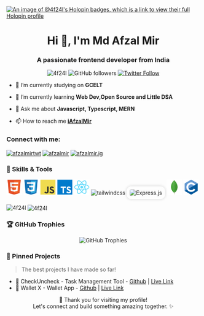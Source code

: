 [![An image of @4f24l's Holopin badges, which is a link to view their full Holopin profile](https://holopin.me/4f24l)](https://holopin.io/@4f24l)


##

<!--
**4F24L/4F24L** is a ✨ _special_ ✨ repository because its `README.md` (this file) appears on your GitHub profile.

Here are some ideas to get you started:

- 🔭 I’m currently working on ...
- 🌱 I’m currently learning ...
- 👯 I’m looking to collaborate on ...
- 🤔 I’m looking for help with ...
- 💬 Ask me about ...
- 📫 How to reach me: ...
- 😄 Pronouns: ...
- ⚡ Fun fact: ...
-->
<h1 align="center">Hi 👋, I'm Md Afzal Mir</h1>
<h3 align="center">A passionate frontend developer from India</h3>
<p align="center">
  <img src="https://komarev.com/ghpvc/?username=4f24l&label=Profile%20views&color=0e75b6&style=flat" alt="4f24l" />
  <img src="https://img.shields.io/github/followers/4f24l?label=Follow&style=social" alt="GitHub followers" />
  <a href="https://x.com/iafzalmir"><img src="https://img.shields.io/twitter/follow/iafzalmir?style=social" alt="Twitter Follow"></a>
</p>


- 🔭 I’m currently studying on **GCELT**

- 🌱 I’m currently learning **Web Dev,Open Source and Little DSA**

- 💬 Ask me about **Javascript, Typescript, MERN**

- 📫 How to reach me **[iAfzalMir](https://www.instagram.com/iafzalmir)**

<h3 align="left">Connect with me:</h3>
<p align="left">
<a href="https://twitter.com/iafzalmir" target="blank"><img align="center" src="https://raw.githubusercontent.com/rahuldkjain/github-profile-readme-generator/master/src/images/icons/Social/twitter.svg" alt="afzalmirtwt" height="30" width="40" /></a>
<a href="https://linkedin.com/in/iafzalmir" target="blank"><img align="center" src="https://raw.githubusercontent.com/rahuldkjain/github-profile-readme-generator/master/src/images/icons/Social/linked-in-alt.svg" alt="afzalmir" height="30" width="40" /></a>
<a href="https://instagram.com/iafzalmir" target="blank"><img align="center" src="https://raw.githubusercontent.com/rahuldkjain/github-profile-readme-generator/master/src/images/icons/Social/instagram.svg" alt="afzalmir.ig" height="30" width="40" /></a>
</p>

### 🚀 Skills & Tools

<p align="left">
  <img src="https://raw.githubusercontent.com/devicons/devicon/master/icons/html5/html5-original.svg" alt="HTML5" width="40" height="40"/>
  <img src="https://raw.githubusercontent.com/devicons/devicon/master/icons/css3/css3-original.svg" alt="CSS3" width="40" height="40"/>
  <img src="https://raw.githubusercontent.com/devicons/devicon/master/icons/javascript/javascript-original.svg" alt="JavaScript" width="40" height="40"/>
  <img src="https://raw.githubusercontent.com/devicons/devicon/master/icons/typescript/typescript-original.svg" alt="TypeScript" width="40" height="40"/>
  <img src="https://raw.githubusercontent.com/devicons/devicon/master/icons/react/react-original.svg" alt="React.js" width="40" height="40"/>
  <img src="https://cdn.jsdelivr.net/gh/devicons/devicon/icons/tailwindcss/tailwindcss-original.svg" alt="tailwindcss" width="40" height="40" />
  <img src="https://cdn.jsdelivr.net/gh/devicons/devicon/icons/express/express-original.svg" alt="Express.js" width="40" height="40" style="
        background: rgba(255, 255, 255, 0.15);
        backdrop-filter: blur(6px);
        padding: 8px;
        border-radius: 12px;
        box-shadow: 0 0 12px rgba(255, 255, 255, 0.4), 0 0 8px rgba(0, 0, 0, 0.2);
        transition: transform 0.3s, box-shadow 0.3s;
     " />
  <img src="https://raw.githubusercontent.com/devicons/devicon/master/icons/mongodb/mongodb-original.svg" alt="MongoDB" width="40" height="40"/>
  <img src="https://raw.githubusercontent.com/devicons/devicon/master/icons/c/c-original.svg" alt="C Programming" width="40" height="40"/>
</p>

<p><img align="left" src="https://github-readme-stats.vercel.app/api/top-langs?username=4f24l&show_icons=true&locale=en&layout=compact" alt="4f24l" /></p>

<p>&nbsp;<img align="center" src="https://github-readme-stats.vercel.app/api?username=4f24l&show_icons=true&locale=en" alt="4f24l" /></p>

### 🏆 GitHub Trophies

<p align="center">
  <img src="https://github-profile-trophy.vercel.app/?username=4f24l&theme=github&no-frame=true&margin-w=4" alt="GitHub Trophies" />
</p>

### 📌 Pinned Projects

> The best projects I have made so far!

- 🔗 CheckUncheck - Task Management Tool - [Github](https://github.com/4F24L/checkUncheck) | [Live Link](https://checkuncheck.vercel.app) 
- 🔗 Wallet X - Wallet App - [Github](https://github.com/4F24L/wallet-x) | [Live Link](https://wallet-a-app.vercel.app) 

<p align="center">
  🚀 Thank you for visiting my profile! <br>
  Let's connect and build something amazing together. ✨
</p>
